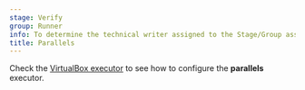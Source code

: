 ```yaml
---
stage: Verify
group: Runner
info: To determine the technical writer assigned to the Stage/Group associated with this page, see https://handbook.gitlab.com/handbook/product/ux/technical-writing/#assignments
title: Parallels
---
```


Check the [VirtualBox executor](virtualbox.md) to see how to configure the
**parallels** executor.
